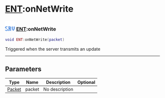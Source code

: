 # [ENT](../ent/README.md):onNetWrite

### <img src="../../.gitbook/assets/server.png" width="32" height="32" /> [ENT](../ent/README.md):onNetWrite

```lua
void ENT:onNetWrite(packet)
```

Triggered when the server transmits an update<br>

-----------------
## Parameters

| Type   | Name | Description | Optional |
| ------ | ---- | ----------- | -------: |
| [Packet](../packet/README.md) | packet | No description |  |
